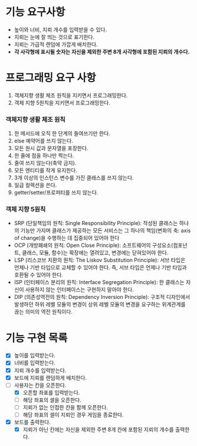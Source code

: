 # 기능 요구사항
- 높이와 너비, 지뢰 개수를 입력받을 수 있다. 
- 지뢰는 눈에 잘 띄는 것으로 표기한다. 
- 지뢰는 가급적 랜덤에 가깝게 배치한다.
- **각 사각형에 표시될 숫자는 자신을 제외한 주변 8개 사각형에 포함된 지뢰의 개수다.**

# 프로그래밍 요구 사항
1. 객체지향 생활 체조 원칙을 지키면서 프로그래밍한다.
2. 객체 지향 5원칙을 지키면서 프로그래밍한다.

### 객체지향 생활 체조 원칙

1. 한 메서드에 오직 한 단계의 들여쓰기만 한다. 
2. else 예약어를 쓰지 않는다. 
3. 모든 원시 값과 문자열을 포장한다. 
4. 한 줄에 점을 하나만 찍는다. 
5. 줄여 쓰지 않는다(축약 금지). 
6. 모든 엔티티를 작게 유지한다. 
7. 3개 이상의 인스턴스 변수를 가진 클래스를 쓰지 않는다. 
8. 일급 컬렉션을 쓴다. 
9. getter/setter/프로퍼티를 쓰지 않는다.

### 객체 지향 5원칙
- SRP (단일책임의 원칙: Single Responsibility Principle): 작성된 클래스는 하나의 기능만 가지며 클래스가 제공하는 모든 서비스는 그 하나의 책임(변화의 축: axis of change)을 수행하는 데 집중되어 있어야 한다
- OCP (개방폐쇄의 원칙: Open Close Principle): 소프트웨어의 구성요소(컴포넌트, 클래스, 모듈, 함수)는 확장에는 열려있고, 변경에는 닫혀있어야 한다.
- LSP (리스코브 치환의 원칙: The Liskov Substitution Principle): 서브 타입은 언제나 기반 타입으로 교체할 수 있어야 한다. 즉, 서브 타입은 언제나 기반 타입과 호환될 수 있어야 한다.
- ISP (인터페이스 분리의 원칙: Interface Segregation Principle): 한 클래스는 자신이 사용하지 않는 인터페이스는 구현하지 말아야 한다.
- DIP (의존성역전의 원칙: Dependency Inversion Principle): 구조적 디자인에서 발생하던 하위 레벨 모듈의 변경이 상위 레벨 모듈의 변경을 요구하는 위계관계를 끊는 의미의 역전 원칙이다.

# 기능 구현 목록
- [x] 높이를 입력받는다.
- [x] 너비를 입력받는다.
- [x] 지뢰 개수를 입력받는다.
- [x] 보드에 지뢰를 랜덤하게 배치한다.
- [ ] 사용자는 칸을 오픈한다.
  - [x] 오픈할 좌표를 입력받는다.
  - [ ] 해당 좌표의 셀을 오픈한다.
  - [ ] 지뢰가 없는 인접한 칸을 함께 오픈한다.
  - [ ] 해당 좌표의 셀이 지뢰인 경우 게임을 종료한다.
- [x] 보드를 출력한다.
  - [x] 지뢰가 아닌 칸에는 자신을 제외한 주변 8개 칸에 포함된 지뢰의 개수를 출력한다.